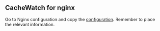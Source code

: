 ## CacheWatch for nginx

Go to Nginx configuration and copy the [configuration](/nginx.conf). Remember to place the relevant information.




